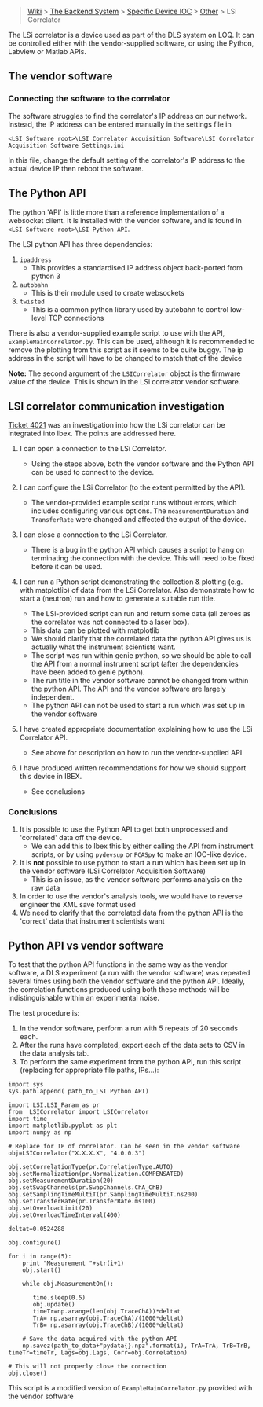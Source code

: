 > [Wiki](Home) > [The Backend System](The-Backend-System) > [Specific Device IOC](Specific-Device-IOC) > [Other](Other) > LSi Correlator

The LSi correlator is a device used as part of the DLS system on LOQ. It can be controlled either with the vendor-supplied software, or using the Python, Labview or Matlab APIs.

## The vendor software
### Connecting the software to the correlator

The software struggles to find the correlator's IP address on our network. Instead, the IP address can be entered manually in the settings file in

`<LSI Software root>\LSI Correlator Acquisition Software\LSI Correlator Acquisition Software Settings.ini`

In this file, change the default setting of the correlator's IP address to the actual device IP then reboot the software.

## The Python API

The python 'API' is little more than a reference implementation of a websocket client. It is installed with the vendor software, and is found in `<LSI Software root>\LSI Python API`.

The LSI python API has three dependencies:
1. `ipaddress`
    - This provides a standardised IP address object back-ported from python 3
1. `autobahn`
    - This is their module used to create websockets
1. `twisted`
    - This is a common python library used by autobahn to control low-level TCP connections

There is also a vendor-supplied example script to use with the API, `ExampleMainCorrelator.py`. This can be used, although it is recommended to remove the plotting from this script as it seems to be quite buggy. The ip address in the script will have to be changed to match that of the device

**Note:** The second argument of the `LSICorrelator` object is the firmware value of the device. This is shown in the LSi correlator vendor software.

## LSI correlator communication investigation
[Ticket 4021](https://github.com/ISISComputingGroup/IBEX/issues/4021) was an investigation into how the LSi correlator can be integrated into Ibex. The points are addressed here.

1. I can open a connection to the LSi Correlator.

    - Using the steps above, both the vendor software and the Python API can be used to connect to the device.

1. I can configure the LSi Correlator (to the extent permitted by the API).

    - The vendor-provided example script runs without errors, which includes configuring various options. The `measurementDuration` and `TransferRate` were changed and affected the output of the device.

1. I can close a connection to the LSi Correlator.

    - There is a bug in the python API which causes a script to hang on terminating the connection with the device. This will need to be fixed before it can be used.

1. I can run a Python script demonstrating the collection & plotting (e.g. with matplotlib) of data from the LSi Correlator. Also demonstrate how to start a (neutron) run and how to generate a suitable run title.

    - The LSi-provided script can run and return some data (all zeroes as the correlator was not connected to a laser box).
    - This data can be plotted with matplotlib
    - We should clarify that the correlated data the python API gives us is actually what the instrument scientists want.
    - The script was run within genie python, so we should be able to call the API from a normal instrument script (after the dependencies have been added to genie python).
    - The run title in the vendor software cannot be changed from within the python API. The API and the vendor software are largely independent.
    - The python API can not be used to start a run which was set up in the vendor software

1. I have created appropriate documentation explaining how to use the LSi Correlator API.
    - See above for description on how to run the vendor-supplied API
1. I have produced written recommendations for how we should support this device in IBEX.
    - See conclusions

### Conclusions
1. It is possible to use the Python API to get both unprocessed and 'correlated' data off the device.
   - We can add this to Ibex this by either calling the API from instrument scripts, or by using `pydevsup` or `PCASpy` to make an IOC-like device.
1. It is **not** possible to use python to start a run which has been set up in the vendor software (LSi Correlator Acquisition Software)
    - This is an issue, as the vendor software performs analysis on the raw data
1. In order to use the vendor's analysis tools, we would have to reverse engineer the XML save format used
1. We need to clarify that the correlated data from the python API is the 'correct' data that instrument scientists want

## Python API vs vendor software

To test that the python API functions in the same way as the vendor software, a DLS experiment (a run with the vendor software) was repeated several times using both the vendor software and the python API. Ideally, the correlation functions produced using both these methods will be indistinguishable within an experimental noise.

The test procedure is:
1. In the vendor software, perform a run with 5 repeats of 20 seconds each.
1. After the runs have completed, export each of the data sets to CSV in the data analysis tab.
1. To perform the same experiment from the python API, run this script (replacing for appropriate file paths, IPs...):

```
import sys
sys.path.append( path_to_LSI Python API)

import LSI.LSI_Param as pr
from  LSICorrelator import LSICorrelator
import time
import matplotlib.pyplot as plt
import numpy as np

# Replace for IP of correlator. Can be seen in the vendor software
obj=LSICorrelator("X.X.X.X", "4.0.0.3")

obj.setCorrelationType(pr.CorrelationType.AUTO)
obj.setNormalization(pr.Normalization.COMPENSATED)
obj.setMeasurementDuration(20)
obj.setSwapChannels(pr.SwapChannels.ChA_ChB)
obj.setSamplingTimeMultiT(pr.SamplingTimeMultiT.ns200)
obj.setTransferRate(pr.TransferRate.ms100)
obj.setOverloadLimit(20)
obj.setOverloadTimeInterval(400)

deltat=0.0524288

obj.configure()

for i in range(5):
    print "Measurement "+str(i+1)
    obj.start()

    while obj.MeasurementOn():
    
       time.sleep(0.5)
       obj.update()
       timeTr=np.arange(len(obj.TraceChA))*deltat
       TrA= np.asarray(obj.TraceChA)/(1000*deltat)
       TrB= np.asarray(obj.TraceChB)/(1000*deltat)
       
    # Save the data acquired with the python API
    np.savez(path_to_data+"pydata{}.npz".format(i), TrA=TrA, TrB=TrB, timeTr=timeTr, Lags=obj.Lags, Corr=obj.Correlation)
    
# This will not properly close the connection
obj.close()
```

This script is a modified version of `ExampleMainCorrelator.py` provided with the vendor software